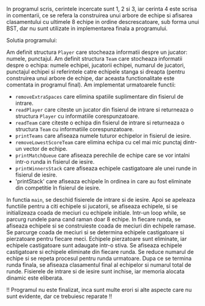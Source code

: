 In programul scris, cerintele incercate sunt 1, 2 si 3, iar cerinta 4 este scrisa in comentarii, ce se refera la construirea unui arbore de echipe si afisarea clasamentului cu ultimele 8 echipe in ordine descrescatoare, sub forma unui BST, dar nu sunt utilizate in implementarea finala a programului.


Solutia programului:

Am definit structura `Player` care stocheaza informatii despre un jucator: numele, punctajul.
Am definit structura `Team` care stocheaza informatii despre o echipa: numele echipei, jucatorii echipei, numarul de jucatori, punctajul echipei si referintele catre echipele stanga si dreapta (pentru construirea unui arbore de echipe, dar aceasta functionalitate este comentata in programul final).
Am implementat urmatoarele functii:
 - `removeExtraSpaces` care elimina spatiile suplimentare din fisierul de intrare.
 - `readPlayer` care citeste un jucator din fisierul de intrare si returneaza o structura `Player` cu informatiile corespunzatoare.
 - `readTeam` care citeste o echipa din fisierul de intrare si returneaza o structura `Team` cu informatiile corespunzatoare.
 - `printTeams` care afiseaza numele tuturor echipelor in fisierul de iesire.
 - `removeLowestScoreTeam` care elimina echipa cu cel mai mic punctaj dintr-un vector de echipe.
 - `printMatchQueue` care afiseaza perechile de echipe care se vor intalni intr-o runda in fisierul de iesire.
 - `printWinnersStack` care afiseaza echipele castigatoare ale unei runde in fisierul de iesire.
 - 'printStack' care afiseaza echipele în ordinea in care au fost eliminate din competitie în fisierul de iesire.

 In functia `main`, se deschid fisierele de intrare si de iesire. Apoi se apeleaza functiile pentru a citi echipele si jucatorii, se afiseaza echipele, si se initializeaza coada de meciuri cu echipele initiale.
 Intr-un loop while, se parcurg rundele pana cand raman doar 8 echipe.
 In fiecare runda, se afiseaza echipele si se construieste coada de meciuri din echipele ramase.
 Se parcurge coada de meciuri si se determina echipele castigatoare si pierzatoare pentru fiecare meci.
 Echipele pierzatoare sunt eliminate, iar echipele castigatoare sunt adaugate intr-o stiva.
 Se afiseaza echipele castigatoare si echipele eliminate din fiecare runda.
 Se reduce numarul de echipe si se repeta procesul pentru runda urmatoare.
 Dupa ce se termina runda finala, se afiseaza clasamentul final al echipelor si numarul total de runde.
 Fisierele de intrare si de iesire sunt inchise, iar memoria alocata dinamic este eliberata.


 !! Programul nu este finalizat, inca sunt multe erori si alte aspecte care nu sunt evidente, dar ce trebuiesc reparate !!
